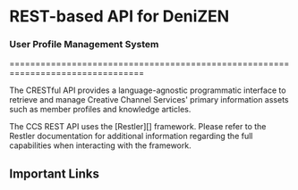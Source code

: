 # REST-based API for DeniZEN #
### User Profile Management System ###
================================================================================

The CRESTful API provides a language-agnostic programmatic interface to
 retrieve and manage Creative Channel Services' primary information assets
such as member profiles and knowledge articles.


The CCS REST API uses the [Restler][]  framework.
Please refer to the Restler documentation for additional information regarding
the full capabilities when interacting with the framework.

Important Links
--------------------------------------------------------------------------------



